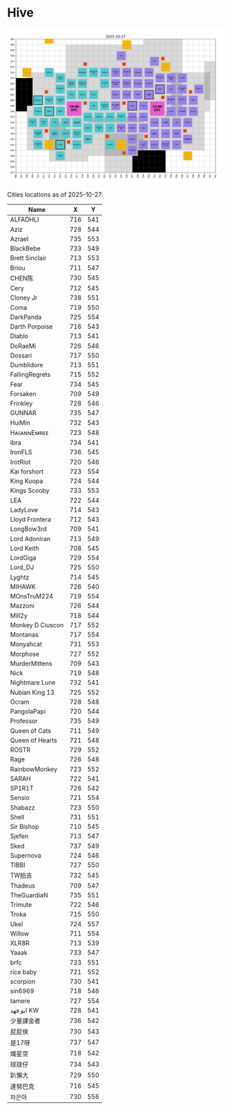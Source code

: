 # Hive

<!-- [[[cog
# Display the latest hive map
import re
from pathlib import Path
pattern = re.compile(r"(\d{4}-\d{2}-\d{2})_hive\.png")
imgs_dir = Path("hive", "images")
hive_map_fpath = sorted(
  [fpath for fpath in imgs_dir.iterdir() if pattern.match(fpath.name)]
)[-1]
print(f"![hive map]({Path('images') / hive_map_fpath.name})")
]]] -->

![hive map](images/2025-10-27_hive.png)

<!-- [[[end]]] -->

<!-- [[[cog
from datetime import datetime, UTC
from hive import get_cities_locations_table, as_markdown_table

print(f"Cities locations as of {datetime.now(UTC).strftime('%Y-%m-%d')}:\n")
print(as_markdown_table(get_cities_locations_table(), columns=["Name", "X", "Y"]))
]]] -->

Cities locations as of 2025-10-27:

| Name | X | Y |
| --- | --- | --- |
| ALFADHLI | 716 | 541 |
| Aziz | 728 | 544 |
| Azrael | 735 | 553 |
| BlackBebe | 733 | 549 |
| Brett Sinclair | 713 | 553 |
| Briou | 711 | 547 |
| CHEN陈 | 730 | 545 |
| Cery | 712 | 545 |
| Cloney Jr | 738 | 551 |
| Coma | 719 | 550 |
| DarkPanda | 725 | 554 |
| Darth Porpoise | 716 | 543 |
| Diablo | 713 | 541 |
| DoRaeMi | 726 | 546 |
| Dossari | 717 | 550 |
| Dumblidore | 713 | 551 |
| FallingRegrets | 715 | 552 |
| Fear | 734 | 545 |
| Forsaken | 709 | 549 |
| Frinkley | 728 | 546 |
| GUNNAR | 735 | 547 |
| HuiMin | 732 | 543 |
| HᴀꜱᴀɴɴEᴍʀᴇᴇ | 723 | 548 |
| Ibra | 734 | 541 |
| IronFLS | 736 | 545 |
| IrotRiot | 720 | 546 |
| Kai forshort | 723 | 554 |
| King Koopa | 724 | 544 |
| Kings Scooby | 733 | 553 |
| LEA | 722 | 544 |
| LadyLove | 714 | 543 |
| Lloyd Frontera | 712 | 543 |
| LongBow3rd | 709 | 541 |
| Lord Adoniran | 713 | 549 |
| Lord Keith | 708 | 545 |
| LordGiga | 729 | 554 |
| Lord_DJ | 725 | 550 |
| Lyghtz | 714 | 545 |
| MIHAWK | 726 | 540 |
| MOnsTruM224 | 719 | 554 |
| Mazzoni | 726 | 544 |
| Mill2y | 718 | 544 |
| Monkey D Ciuscon | 717 | 552 |
| Montanas | 717 | 554 |
| Monyahcat | 731 | 553 |
| Morphose | 727 | 552 |
| MurderMittens | 709 | 543 |
| Nick | 719 | 548 |
| Nightmare Lune | 732 | 541 |
| Nubian King 13 | 725 | 552 |
| Ocram | 728 | 548 |
| PangolaPapi | 720 | 544 |
| Professor | 735 | 549 |
| Queen of Cats | 711 | 549 |
| Queen of Hearts | 721 | 548 |
| ROSTR | 729 | 552 |
| Rage | 726 | 548 |
| RainbowMonkey | 723 | 552 |
| SARAH | 722 | 541 |
| SP1R1T | 726 | 542 |
| Sensio | 721 | 554 |
| Shabazz | 723 | 550 |
| Shell | 731 | 551 |
| Sir Bishop | 710 | 545 |
| Sjefen | 713 | 547 |
| Sked | 737 | 549 |
| Supernova | 724 | 546 |
| TIBBI | 727 | 550 |
| TW拍吉 | 732 | 545 |
| Thadeus | 709 | 547 |
| TheGuardiaN | 735 | 551 |
| Trimute | 722 | 546 |
| Troka | 715 | 550 |
| Ukel | 724 | 557 |
| Willow | 711 | 554 |
| XLR8R | 713 | 539 |
| Yaaak | 733 | 547 |
| brfc | 733 | 551 |
| rice baby | 721 | 552 |
| scorpion | 730 | 541 |
| sin6969 | 718 | 546 |
| tamere | 727 | 554 |
| ابو فهد KW | 728 | 541 |
| 少量課金者 | 736 | 542 |
| 屁屁俠 | 730 | 543 |
| 是17呀 | 737 | 547 |
| 熾星空 | 718 | 542 |
| 球球仔 | 734 | 543 |
| 趴懶大 | 729 | 550 |
| 達努巴克 | 716 | 545 |
| 차은아 | 730 | 556 |

<!-- [[[end]]] -->
